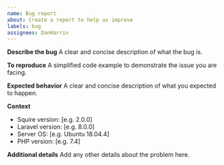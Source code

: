```yaml
---
name: Bug report
about: Create a report to help us improve
labels: bug
assignees: DanHarrin
---
```


**Describe the bug**
A clear and concise description of what the bug is.

**To reproduce**
A simplified code example to demonstrate the issue you are facing.

**Expected behavior**
A clear and concise description of what you expected to happen.

**Context**
- Squire version: [e.g. 2.0.0]
- Laravel version: [e.g. 8.0.0]
- Server OS: [e.g. Ubuntu 18.04.4]
- PHP version: [e.g. 7.4]

**Additional details**
Add any other details about the problem here.

